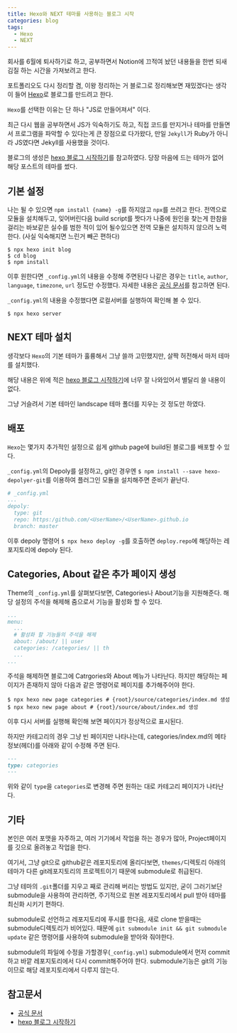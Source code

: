 ```yaml
---
title: Hexo와 NEXT 테마를 사용하는 블로그 시작
categories: blog
tags:
  - Hexo
  - NEXT
---
```


회사를 6월에 퇴사하기로 하고, 공부하면서 Notion에 끄적여 놨던 내용들을 한번 되새김질 하는 시간을 가져보려고 한다.

포트폴리오도 다시 정리할 겸, 이왕 정리하는 거 블로그로 정리해보면 재밌겠다는 생각이 들어 [Hexo](https://hexo.io/)로 블로그를 만드려고 한다.

`Hexo`를 선택한 이유는 단 하나 "JS로 만들어져서" 이다.

최근 다시 웹을 공부하면서 JS가 익숙하기도 하고, 직접 코드를 만지거나 테마를 만들면서 프로그램을 파악할 수 있다는게 큰 장점으로 다가왔다, 만일 `Jekyll`가 Ruby가 아니라 JS였다면 Jekyll를 사용했을 것이다.

블로그의 생성은 [hexo 블로그 시작하기](https://enesto.github.io/2018/11/18/181118_hexo%20%EC%8B%9C%EC%9E%91%ED%95%98%EA%B8%B0/)를 참고하였다. 당장 마음에 드는 테마가 없어 해당 포스트의 테마를 썼다.

## 기본 설정

나는 될 수 있으면 `npm install {name} -g`를 하지않고 `npx`를 쓰려고 한다. 전역으로 모듈을 설치해두고, 잊어버린다음 build script를 짯다가 나중에 원인을 찾는게 한참을 걸리는 바보같은 실수를 범한 적이 있어 될수있으면 전역 모듈은 설치하지 않으려 노력한다. (사실 익숙해지면 느린거 빼곤 편하다)

```shell
$ npx hexo init blog
$ cd blog
$ npm install
```

이후 원한다면 `_config.yml`의 내용을 수정해 주면된다 나같은 경우는 `title`, `author`, `language`, `timezone`, `url` 정도만 수정했다. 자세한 내용은 [공식 문서](https://hexo.io/docs/configuration)를 참고하면 된다.

`_config.yml`의 내용을 수정했다면 로컬서버를 실행하여 확인해 볼 수 있다.

```shell
$ npx hexo server
```

## NEXT 테마 설치

생각보다 `Hexo`의 기본 테마가 훌륭해서 그냥 쓸까 고민했지만, 살짝 허전해서 마저 테마를 설치했다.

해당 내용은 위에 적은 [hexo 블로그 시작하기](https://enesto.github.io/2018/11/18/181118_hexo%20%EC%8B%9C%EC%9E%91%ED%95%98%EA%B8%B0/)에 너무 잘 나와있어서 별달리 쓸 내용이 없다.

그냥 거슬려서 기본 테마인 landscape 테마 폴더를 지우는 것 정도만 하였다.

## 배포

`Hexo`는 몇가지 추가적인 설정으로 쉽게 github page에 build된 블로그를 배포할 수 있다.

`_config.yml`의 Depoly를 설정하고, git인 경우엔 `$ npm install --save hexo-depolyer-git`를 이용하여 플러그인 모듈을 설치해주면 준비가 끝난다.

```yml
# _config.yml
...
depoly:
  type: git
  repo: https:/github.com/<UserName>/<UserName>.github.io
  branch: master
```

이후 depoly 명령어 `$ npx hexo deploy -g`를 호출하면 `deploy.repo`에 해당하는 레포지토리에 depoly 된다.

## Categories, About 같은 추가 페이지 생성

Theme의 `_config.yml`를 살펴보다보면, Categories나 About기능을 지원해준다. 해당 설정의 주석을 해제해 줌으로서 기능을 활성화 할 수 있다.

```yml
...
menu:
  ...
  # 활성화 할 기능들의 주석을 해제
  about: /about/ || user
  categories: /categories/ || th
  ...
...
```

주석을 해제하면 블로그에 Catrgories와 About 메뉴가 나타난다. 하지만 해당하는 페이지가 존재하지 않아 다음과 같은 명령어로 페이지를 추가해주어야 한다.

```shell
$ npx hexo new page categories # {root}/source/categories/index.md 생성
$ npx hexo new page about # {root}/source/about/index.md 생성
```

이후 다시 서버를 실행해 확인해 보면 페이지가 정상적으로 표시된다.

하지만 카테고리의 경우 그냥 빈 페이지만 나타나는데, categories/index.md의 메타정보(헤더)를 아래와 같이 수정해 주면 된다.

```md
---
type: categories
---

```

위와 같이 `type`을 `categories`로 변경해 주면 원하는 대로 카테고리 페이지가 나타난다.

## 기타

본인은 여러 포맷을 자주하고, 여러 기기에서 작업을 하는 경우가 많아, Project페이지를 깃으로 올려놓고 작업을 한다.

여기서, 그냥 git으로 github같은 레포지토리에 올리다보면, `themes/`디렉토리 아래의 테마가 다른 git레포지토리의 프로젝트이기 때문에 submodule로 취급된다.

그냥 테마의 `.git`폴더를 지우고 째로 관리해 버리는 방법도 있지만, 굳이 그러기보단 submodule을 사용하여 관리하면, 주기적으로 원본 레포지토리에서 pull 받아 테마를 최신화 시키기 편하다.

submodule로 선언하고 레포지토리에 푸시를 한다음, 새로 clone 받을때는 submodule디렉토리가 비어있다. 때문에 `git submodule init && git submodule update` 같은 명령어를 사용하여 submodule을 받아와 줘야한다.

submodule의 파일에 수정을 가할경우(`_config.yml`) submodule에서 먼저 commit 하고 바깥 레포지토리에서 다시 commit해주어야 한다. submodule기능은 git의 기능이므로 해당 레포지토리에서 다루지 않는다.

## 참고문서

- [공식 문서](https://hexo.io/docs/configuration)
- [hexo 블로그 시작하기](https://enesto.github.io/2018/11/18/181118_hexo%20%EC%8B%9C%EC%9E%91%ED%95%98%EA%B8%B0/)